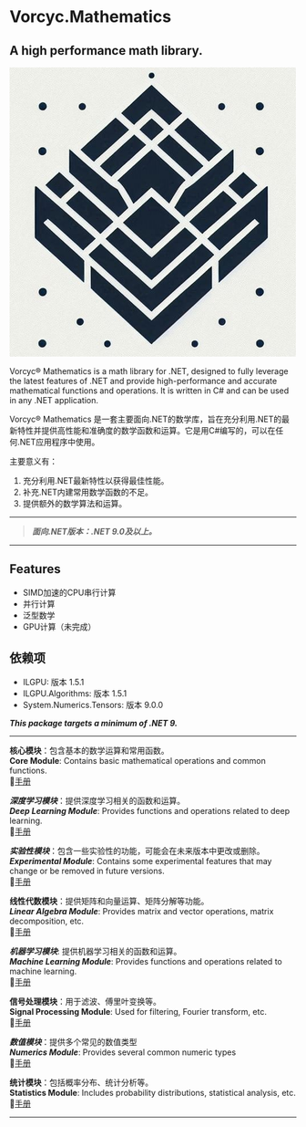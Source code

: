 ﻿# Vorcyc.Mathematics

## A high performance math library.

![VMath logo](logos/logo1.png "logo")

Vorcyc® Mathematics is a math library for .NET, designed to fully leverage the latest features of .NET and provide high-performance and accurate mathematical functions and operations. It is written in C# and can be used in any .NET application.

Vorcyc® Mathematics 是一套主要面向.NET的数学库，旨在充分利用.NET的最新特性并提供高性能和准确度的数学函数和运算。它是用C#编写的，可以在任何.NET应用程序中使用。

主要意义有：
1. 充分利用.NET最新特性以获得最佳性能。
2. 补充.NET内建常用数学函数的不足。
3. 提供额外的数学算法和运算。

---
  
>***面向.NET版本：.NET 9.0及以上。***

---


## Features
- SIMD加速的CPU串行计算
- 并行计算
- 泛型数学
- GPU计算（未完成）



## 依赖项
- ILGPU: 版本 1.5.1  
- ILGPU.Algorithms: 版本 1.5.1  
- System.Numerics.Tensors: 版本 9.0.0  


***This package targets a minimum of .NET 9.***

---

**核心模块**：包含基本的数学运算和常用函数。  
**Core Module**: Contains basic mathematical operations and common functions.  
:blue_book:[手册](Module_Core.md)

***深度学习模块***：提供深度学习相关的函数和运算。   
***Deep Learning Module***: Provides functions and operations related to deep learning.  
:blue_book:[手册](Module_DeepLearning.md)

***实验性模块***：包含一些实验性的功能，可能会在未来版本中更改或删除。  
***Experimental Module***: Contains some experimental features that may change or be removed in future versions.  
:blue_book:[手册](Module_Experimental.md)

**线性代数模块**：提供矩阵和向量运算、矩阵分解等功能。   
***Linear Algebra Module***: Provides matrix and vector operations, matrix decomposition, etc.  
:blue_book:[手册](Module_LinearAlgebra.md)

***机器学习模块***: 提供机器学习相关的函数和运算。  
***Machine Learning Module***: Provides functions and operations related to machine learning.  
:blue_book:[手册](Module_MachineLearning.md)

**信号处理模块**：用于滤波、傅里叶变换等。  
**Signal Processing Module**: Used for filtering, Fourier transform, etc.  
:blue_book:[手册](Module_SignalProcessing.md)

***数值模块***：提供多个常见的数值类型   
***Numerics Module***: Provides several common numeric types  
:blue_book:[手册](Module_Numerics.md)


**统计模块**：包括概率分布、统计分析等。  
**Statistics Module**: Includes probability distributions, statistical analysis, etc.  
:blue_book:[手册](Module_Statistics.md)


---
